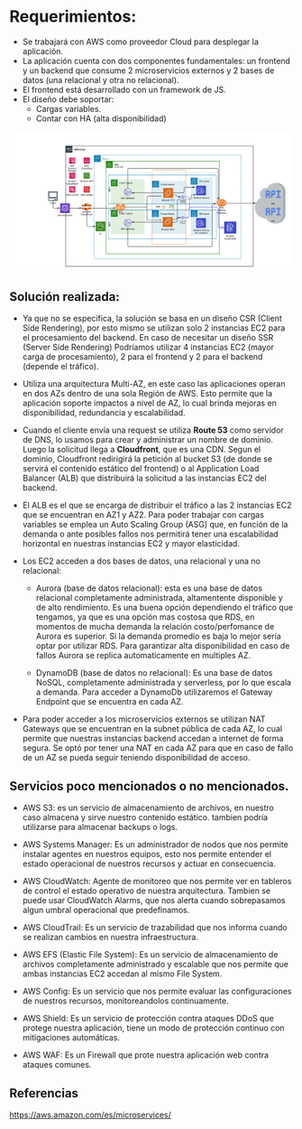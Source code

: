 # Requerimientos:

- Se trabajará con AWS como proveedor Cloud para desplegar la aplicación.
- La aplicación cuenta con dos componentes fundamentales: un frontend y un backend que consume 2 microservicios externos y 2 bases de datos (una relacional y otra no relacional).
- El frontend está desarrollado con un framework de JS.
- El diseño debe soportar:
    - Cargas variables.
    - Contar con HA (alta disponibilidad)

![alt text](diagrama_red.png)

## Solución realizada:

- Ya que no se especifica, la solución se basa en un diseño CSR (Client Side Rendering), por esto mismo se utilizan solo 2 instancias EC2 para el procesamiento del backend. En caso de necesitar un diseño SSR (Server Side Rendering) Podríamos utilizar 4 instancias EC2 (mayor carga de procesamiento), 2 para el frontend y 2 para el backend (depende el tráfico).

- Utiliza una arquitectura Multi-AZ, en este caso las aplicaciones operan en dos AZs dentro de una sola Región de AWS. Esto permite que la aplicación soporte impactos a nivel de AZ, lo cual brinda mejoras en disponibilidad, redundancia y escalabilidad.

- Cuando el cliente envía una request se utiliza **Route 53** como servidor de DNS, lo usamos para crear y administrar un nombre de dominio. Luego la solicitud llega a **Cloudfront**, que es una CDN. Segun el dominio, Cloudfront redirigirá la petición al bucket S3 (de donde se servirá el contenido estático del frontend) o al Application Load Balancer (ALB) que distribuirá la solicitud a las instancias EC2 del backend.

- El ALB es el que se encarga de distribuir el tráfico a las 2 instancias EC2 que se encuentran en AZ1 y AZ2. Para poder trabajar con cargas variables se emplea un Auto Scaling Group (ASG) que, en función de la demanda o ante posibles fallos nos permitirá tener una escalabilidad horizontal en nuestras instancias EC2 y mayor elasticidad.

- Los EC2 acceden a dos bases de datos, una relacional y una no relacional:

    - Aurora (base de datos relacional): esta es una base de datos relacional completamente administrada, altamentente disponible y de alto rendimiento. Es una buena opción dependiendo el tráfico que tengamos, ya que es una opción mas costosa que RDS, en momentos de mucha demanda la relación costo/perfomance de Aurora es superior. Si la demanda promedio es baja lo mejor sería optar por utilizar RDS. Para garantizar alta disponibilidad en caso de fallos Aurora se replica automaticamente en multiples AZ.

    - DynamoDB (base de datos no relacional): Es una base de datos NoSQL, completamente administrada y serverless, por lo que escala a demanda. Para acceder a DynamoDb utilizaremos el Gateway Endpoint que se encuentra en cada AZ.


- Para poder acceder a los microservicios externos se utilizan NAT Gateways que se encuentran en la subnet pública de cada AZ, lo cual permite que nuestras instancias backend accedan a internet de forma segura. Se optó por tener una NAT en cada AZ para que en caso de fallo de un AZ se pueda seguir teniendo disponibilidad de acceso.

## Servicios poco mencionados o no mencionados.

- AWS S3: es un servicio de almacenamiento de archivos, en nuestro caso almacena y sirve nuestro contenido estático. tambien podría utilizarse para almacenar backups o logs.

- AWS Systems Manager: Es un administrador de nodos que nos permite instalar agentes en nuestros equipos, esto nos permite entender el estado operacional de nuestros recursos y actuar en consecuencia.

- AWS CloudWatch: Agente de monitoreo que nos permite ver en tableros de control el estado operativo de nuestra arquitectura. Tambien se puede usar CloudWatch Alarms, que nos alerta cuando sobrepasamos algun umbral operacional que predefinamos.

- AWS CloudTrail: Es un servicio de trazabilidad que nos informa cuando se realizan cambios en nuestra infraestructura.

- AWS EFS (Elastic File System): Es un servicio de almacenamiento de archivos completamente administrado y escalable que nos permite que ambas instancias EC2 accedan al mismo File System.

- AWS Config: Es un servicio que nos permite evaluar las configuraciones de nuestros recursos, monitoreandolos continuamente.

- AWS Shield: Es un servicio de protección contra ataques DDoS que protege nuestra aplicación, tiene un modo de protección continuo con mitigaciones automáticas.

- AWS WAF: Es un Firewall que prote nuestra aplicación web contra ataques comunes.

## Referencias

https://aws.amazon.com/es/microservices/

